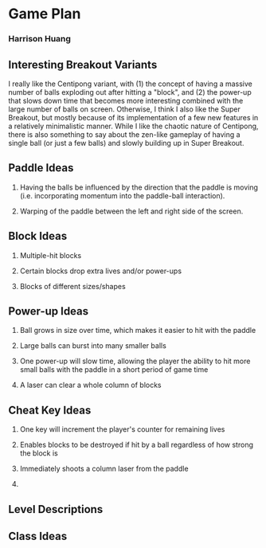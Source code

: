# Game Plan
### Harrison Huang

## Interesting Breakout Variants
I really like the Centipong variant, with (1) the concept of having a
massive number of balls exploding out after hitting a "block", and (2)
the power-up that slows down time that becomes more interesting combined 
with the large number of balls on screen. Otherwise, I think I also like
the Super Breakout, but mostly because of its implementation of a few
new features in a relatively minimalistic manner. While I like the chaotic
nature of Centipong, there is also something to say about the zen-like
gameplay of having a single ball (or just a few balls) and slowly
building up in Super Breakout.

## Paddle Ideas
1. Having the balls be influenced by the direction that the paddle is moving
   (i.e. incorporating momentum into the paddle-ball interaction).
   
2. Warping of the paddle between the left and right side of the screen.

## Block Ideas
1. Multiple-hit blocks

2. Certain blocks drop extra lives and/or power-ups

3. Blocks of different sizes/shapes

## Power-up Ideas
1. Ball grows in size over time, which makes it easier to hit with the paddle

2. Large balls can burst into many smaller balls

3. One power-up will slow time, allowing the player the ability to hit 
   more small balls with the paddle in a short period of game time

4. A laser can clear a whole column of blocks

## Cheat Key Ideas
1. One key will increment the player's counter for remaining lives

2. Enables blocks to be destroyed if hit by a ball regardless of how 
   strong the block is
   
3. Immediately shoots a column laser from the paddle

4. 


## Level Descriptions


## Class Ideas